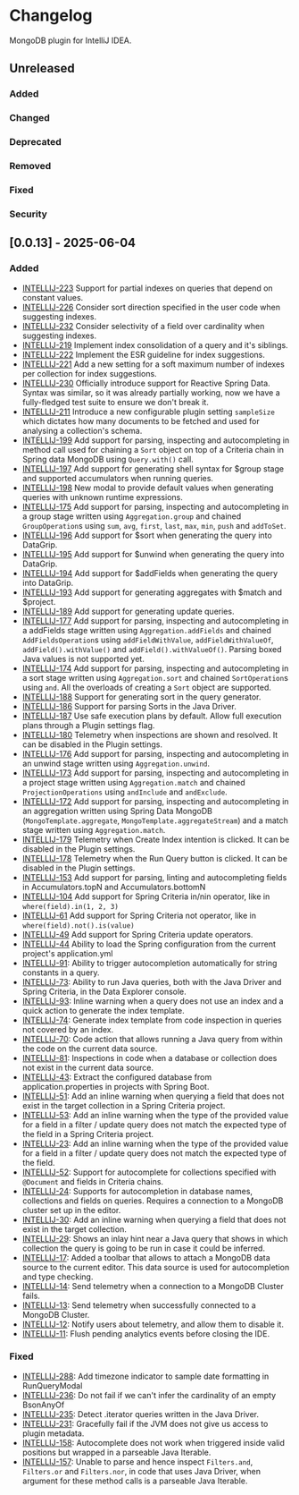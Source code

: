# Changelog

MongoDB plugin for IntelliJ IDEA.

## Unreleased

### Added

### Changed

### Deprecated

### Removed

### Fixed

### Security

## [0.0.13] - 2025-06-04

### Added

- [INTELLIJ-223](https://jira.mongodb.org/browse/INTELLIJ-223) Support for partial indexes on queries that depend on constant values.
- [INTELLIJ-226](https://jira.mongodb.org/browse/INTELLIJ-226) Consider sort direction specified in the user code when suggesting indexes.
- [INTELLIJ-232](https://jira.mongodb.org/browse/INTELLIJ-219) Consider selectivity of a field over cardinality when suggesting indexes.
- [INTELLIJ-219](https://jira.mongodb.org/browse/INTELLIJ-219) Implement index consolidation of a query and it's siblings.
- [INTELLIJ-222](https://jira.mongodb.org/browse/INTELLIJ-222) Implement the ESR guideline for index suggestions.
- [INTELLIJ-221](https://jira.mongodb.org/browse/INTELLIJ-221) Add a new setting for a soft maximum number of indexes per collection for index suggestions.
- [INTELLIJ-230](https://jira.mongodb.org/browse/INTELLIJ-230) Officially introduce support for Reactive Spring Data. Syntax was similar, so it was already partially working, now we have a fully-fledged test suite to ensure we don't break it.
- [INTELLIJ-211](https://jira.mongodb.org/browse/INTELLIJ-211) Introduce a new configurable plugin setting `sampleSize` which dictates how many documents to be fetched and used for analysing a collection's schema.
- [INTELLIJ-199](https://jira.mongodb.org/browse/INTELLIJ-199) Add support for parsing, inspecting and autocompleting in method call used for chaining a `Sort` object on top of a Criteria chain in Spring data MongoDB using `Query.with()` call.
- [INTELLIJ-197](https://jira.mongodb.org/browse/INTELLIJ-197) Add support for generating shell syntax for $group stage and supported accumulators when running queries.
- [INTELLIJ-198](https://jira.mongodb.org/browse/INTELLIJ-198) New modal to provide default values when generating queries with unknown runtime expressions.
- [INTELLIJ-175](https://jira.mongodb.org/browse/INTELLIJ-175) Add support for parsing, inspecting and autocompleting in a group stage written using `Aggregation.group` and chained `GroupOperation`s using `sum`, `avg`, `first`, `last`, `max`, `min`, `push` and `addToSet`.
- [INTELLIJ-196](https://jira.mongodb.org/browse/INTELLIJ-196) Add support for $sort when generating the query into DataGrip.
- [INTELLIJ-195](https://jira.mongodb.org/browse/INTELLIJ-195) Add support for $unwind when generating the query into DataGrip.
- [INTELLIJ-194](https://jira.mongodb.org/browse/INTELLIJ-194) Add support for $addFields when generating the query into DataGrip.
- [INTELLIJ-193](https://jira.mongodb.org/browse/INTELLIJ-193) Add support for generating aggregates with $match and $project.
- [INTELLIJ-189](https://jira.mongodb.org/browse/INTELLIJ-189) Add support for generating update queries.
- [INTELLIJ-177](https://jira.mongodb.org/browse/INTELLIJ-177) Add support for parsing, inspecting and autocompleting in a addFields stage written using `Aggregation.addFields` and chained `AddFieldsOperation`s using `addFieldWithValue`, `addFieldWithValueOf`, `addField().withValue()` and `addField().withValueOf()`. Parsing boxed Java values is not supported yet.
- [INTELLIJ-174](https://jira.mongodb.org/browse/INTELLIJ-174) Add support for parsing, inspecting and autocompleting in a sort stage written using `Aggregation.sort` and chained `SortOperation`s using `and`. All the overloads of creating a `Sort` object are supported.
- [INTELLIJ-188](https://jira.mongodb.org/browse/INTELLIJ-188) Support for generating sort in the query generator.
- [INTELLIJ-186](https://jira.mongodb.org/browse/INTELLIJ-186) Support for parsing Sorts in the Java Driver.
- [INTELLIJ-187](https://jira.mongodb.org/browse/INTELLIJ-187) Use safe execution plans by default. Allow full execution
  plans through a Plugin settings flag.
- [INTELLIJ-180](https://jira.mongodb.org/browse/INTELLIJ-180) Telemetry when inspections are shown and resolved.
  It can be disabled in the Plugin settings.
- [INTELLIJ-176](https://jira.mongodb.org/browse/INTELLIJ-176) Add support for parsing, inspecting and autocompleting in an unwind stage written using `Aggregation.unwind`.
- [INTELLIJ-173](https://jira.mongodb.org/browse/INTELLIJ-173) Add support for parsing, inspecting and autocompleting in a project stage written using `Aggregation.match` and chained `ProjectionOperations` using `andInclude` and `andExclude`.
- [INTELLIJ-172](https://jira.mongodb.org/browse/INTELLIJ-172) Add support for parsing, inspecting and autocompleting in an aggregation written using Spring Data MongoDB (`MongoTemplate.aggregate`, `MongoTemplate.aggregateStream`) and a match stage written using `Aggregation.match`.
- [INTELLIJ-179](https://jira.mongodb.org/browse/INTELLIJ-179) Telemetry when Create Index intention is clicked.
  It can be disabled in the Plugin settings.
- [INTELLIJ-178](https://jira.mongodb.org/browse/INTELLIJ-178) Telemetry when the Run Query button is clicked.
  It can be disabled in the Plugin settings.
- [INTELLIJ-153](https://jira.mongodb.org/browse/INTELLIJ-153) Add support for parsing, linting and
  autocompleting fields in Accumulators.topN and Accumulators.bottomN
- [INTELLIJ-104](https://jira.mongodb.org/browse/INTELLIJ-104) Add support for Spring Criteria
  in/nin operator, like in `where(field).in(1, 2, 3)`
- [INTELLIJ-61](https://jira.mongodb.org/browse/INTELLIJ-61) Add support for Spring Criteria
  not operator, like in `where(field).not().is(value)`
- [INTELLIJ-49](https://jira.mongodb.org/browse/INTELLIJ-49) Add support for Spring Criteria
  update operators.
- [INTELLIJ-44](https://jira.mongodb.org/browse/INTELLIJ-44) Ability to load the Spring configuration from
  the current project's application.yml
- [INTELLIJ-91](https://jira.mongodb.org/browse/INTELLIJ-91): Ability to trigger autocompletion automatically for string constants
  in a query.
- [INTELLIJ-73](https://jira.mongodb.org/browse/INTELLIJ-73): Ability to run Java queries, both with the Java Driver and
  Spring Criteria, in the Data Explorer console.
- [INTELLIJ-93](https://jira.mongodb.org/browse/INTELLIJ-93): Inline warning when a query does not use an index and
  a quick action to generate the index template.
- [INTELLIJ-74](https://jira.mongodb.org/browse/INTELLIJ-74): Generate index template from code inspection in queries not
  covered by an index.
- [INTELLIJ-70](https://jira.mongodb.org/browse/INTELLIJ-70): Code action that allows running a Java query from within the code
  on the current data source.
- [INTELLIJ-81](https://jira.mongodb.org/browse/INTELLIJ-81): Inspections in code when a database or collection does not exist
  in the current data source.
- [INTELLIJ-43](https://jira.mongodb.org/browse/INTELLIJ-43): Extract the configured database from application.properties
  in projects with Spring Boot.
- [INTELLIJ-51](https://jira.mongodb.org/browse/INTELLIJ-51): Add an inline warning when querying a field that does not
  exist in the target collection in a Spring Criteria project.
- [INTELLIJ-53](https://jira.mongodb.org/browse/INTELLIJ-53): Add an inline warning when the type of the provided value
  for a field in a filter / update query does not match the expected type of the field in a Spring Criteria project.
- [INTELLIJ-23](https://jira.mongodb.org/browse/INTELLIJ-23): Add an inline warning when the type of the provided value
  for a field in a filter / update query does not match the expected type of the field.
- [INTELLIJ-52](https://jira.mongodb.org/browse/INTELLIJ-52): Support for autocomplete for collections specified with
  `@Document` and fields in Criteria chains.
- [INTELLIJ-24](https://jira.mongodb.org/browse/INTELLIJ-30): Supports for autocompletion in database names, collections and fields on queries. Requires
  a connection to a MongoDB cluster set up in the editor.
- [INTELLIJ-30](https://jira.mongodb.org/browse/INTELLIJ-30): Add an inline warning when querying a field that does not exist in the target
  collection.
- [INTELLIJ-29](https://jira.mongodb.org/browse/INTELLIJ-29): Shows an inlay hint near a Java query that shows in which collection the query is
  going to be run in case it could be inferred.
- [INTELLIJ-17](https://jira.mongodb.org/browse/INTELLIJ-17): Added a toolbar that allows to attach a MongoDB data source to the current editor.
  This data source is used for autocompletion and type checking.
- [INTELLIJ-14](https://jira.mongodb.org/browse/INTELLIJ-14): Send telemetry when a connection to a MongoDB Cluster fails.
- [INTELLIJ-13](https://jira.mongodb.org/browse/INTELLIJ-13): Send telemetry when successfully connected to a MongoDB Cluster.
- [INTELLIJ-12](https://jira.mongodb.org/browse/INTELLIJ-12): Notify users about telemetry, and allow them to disable it.
- [INTELLIJ-11](https://jira.mongodb.org/browse/INTELLIJ-11): Flush pending analytics events before closing the IDE.

### Fixed

- [INTELLIJ-288](https://jira.mongodb.org/browse/INTELLIJ-288): Add timezone indicator to sample date formatting in RunQueryModal
- [INTELLIJ-236](https://jira.mongodb.org/browse/INTELLIJ-236): Do not fail if we can't infer the cardinality of an empty BsonAnyOf
- [INTELLIJ-235](https://jira.mongodb.org/browse/INTELLIJ-235): Detect .iterator queries written in the Java Driver.
- [INTELLIJ-231](https://jira.mongodb.org/browse/INTELLIJ-231): Gracefully fail if the JVM does not give us access to plugin metadata.
- [INTELLIJ-158](https://jira.mongodb.org/browse/INTELLIJ-158): Autocomplete does not work when triggered inside valid positions but wrapped in a parseable Java Iterable.
- [INTELLIJ-157](https://jira.mongodb.org/browse/INTELLIJ-157): Unable to parse and hence inspect `Filters.and`, `Filters.or` and `Filters.nor`, in code that uses Java Driver, when argument for these method calls is a parseable Java Iterable.
